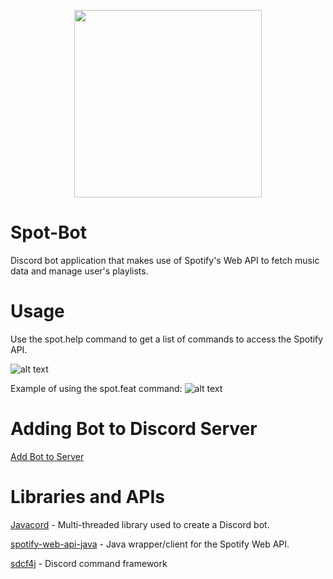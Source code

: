 <p align="center">
  <img width="300" height="300" src="https://user-images.githubusercontent.com/18038318/32081399-2c9c8c6a-ba83-11e7-91f2-477ba57de7d2.png">
</p>

# Spot-Bot
Discord bot application that makes use of Spotify's Web API to fetch music data and manage user's playlists. 

# Usage
Use the spot.help command to get a list of commands to access the Spotify API.

![alt text](https://user-images.githubusercontent.com/18038318/32081156-ae32435c-ba81-11e7-8a35-368e3466e331.PNG)

Example of using the spot.feat command:
![alt text](https://user-images.githubusercontent.com/18038318/32081158-b1780da8-ba81-11e7-89a6-b317d77bd4dc.PNG)

# Adding Bot to Discord Server
[Add Bot to Server](https://discordapp.com/oauth2/authorize?client_id=367770877791830037&scope=bot&permissions=0)

# Libraries and APIs
[Javacord](https://github.com/BtoBastian/Javacord) - Multi-threaded library used to create a Discord bot.

[spotify-web-api-java](https://github.com/thelinmichael/spotify-web-api-java) - Java wrapper/client for the Spotify Web API.

[sdcf4j](https://github.com/BtoBastian/sdcf4j) - Discord command framework 
